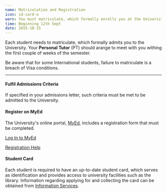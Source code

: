 ```yaml
---
name: Matriculation and Registration
icon: id-card-o
warn: You must matriculate, which formally enrolls you at the University.
time: Beginning 12th Sept
date: 2015-10-15
---
```


Each student needs to matriculate, which formally admits you to the University. Your **Personal Tutor**
(PT) should arange to meet with you withing the first couple of weeks of the semester.

Be aware that for some International students, failure to matriculate is a breach of Visa conditions.

<hr>

#### Fulfil Admissions Criteria

If specified in your admissions letter, such criteria must be met to be admitted to the University.

#### Register on MyEd

The University's online portal, [MyEd](https://www.myed.ed.ac.uk/), includes a registration form that must be completed.


<div class="btn-group">
<a class="btn btn-default" href="https://www.myed.ed.ac.uk/">
    Log In to MyEd
</a>

<a class="btn btn-default" 
    href="http://www.ed.ac.uk/student-systems/support-guidance/students/online-registration">
    Registration Help
</a>
</div>

#### Student Card

Each student is required to have an up-to-date student card, which serves as identification and provides access to university facilities such as the library. Information regarding applying for and collecting the card can be obtained from [Information Services](http://www.ed.ac.uk/information-services/help-consultancy/card/getting-first-card).
